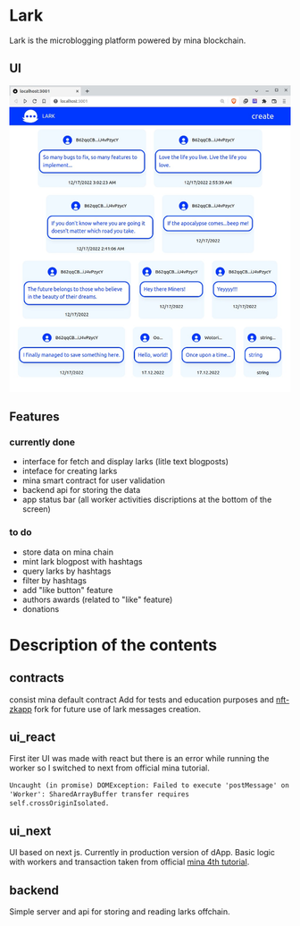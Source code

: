 # Lark
Lark is the microblogging platform powered by mina blockchain.

## UI
![ui](ui_react/ui/v3.jpg)

## Features
### currently done
- interface for fetch and display larks (litle text blogposts)
- inteface for creating larks
- mina smart contract for user validation
- backend api for storing the data
- app status bar (all worker activities discriptions at the bottom of the screen)
### to do
- store data on mina chain
- mint lark blogpost with hashtags
- query larks by hashtags
- filter by hashtags
- add "like button" feature
- authors awards (related to "like" feature) 
- donations
# Description of the contents

## contracts
consist mina default contract Add for tests and education purposes and [nft-zkapp](https://github.com/comdex/nft-zkapp) fork for future use of lark messages creation.

## ui_react
First iter UI was made with react but there is an error while running the worker so I switched to next from official mina tutorial.
```
Uncaught (in promise) DOMException: Failed to execute 'postMessage' on 'Worker': SharedArrayBuffer transfer requires self.crossOriginIsolated.
```

## ui_next
UI based on next js. Currently in production version of dApp. Basic logic with workers and transaction taken from official [mina 4th tutorial](https://docs.minaprotocol.com/zkapps/tutorials/zkapp-ui-with-react).

## backend
Simple server and api for storing and reading larks offchain.
